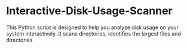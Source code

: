 # Interactive-Disk-Usage-Scanner
This Python script is designed to help you analyze disk usage on your system interactively. It scans directories, identifies the largest files and directories
